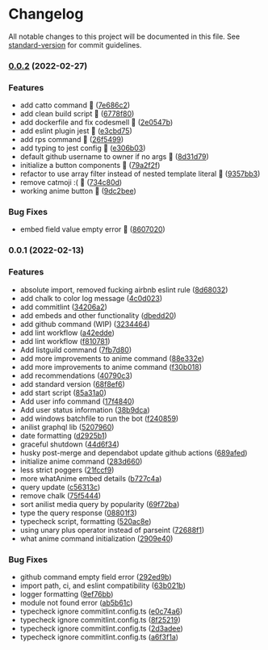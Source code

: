# Changelog

All notable changes to this project will be documented in this file. See [standard-version](https://github.com/conventional-changelog/standard-version) for commit guidelines.

### [0.0.2](https://github.com/LordRonz/pog-bot/compare/v0.0.1...v0.0.2) (2022-02-27)


### Features

* add catto command :rocket: ([7e686c2](https://github.com/LordRonz/pog-bot/commit/7e686c2ac46449bdc3f1b96de8e7152711e38816))
* add clean build script :rocket: ([6778f80](https://github.com/LordRonz/pog-bot/commit/6778f80a441d76634794f1fb6836d1be852f4bcb))
* add dockerfile and fix codesmell :rocket: ([2e0547b](https://github.com/LordRonz/pog-bot/commit/2e0547bad3a408605b618135234d71a72bfc32f9))
* add eslint plugin jest :rocket: ([e3cbd75](https://github.com/LordRonz/pog-bot/commit/e3cbd751c7ee38a215143cf83394f1eb8315f621))
* add rps command :rocket: ([26f5499](https://github.com/LordRonz/pog-bot/commit/26f5499ca3d9dad65dde52f55412a7d9fd6ad49f))
* add typing to jest config :rocket: ([e306b03](https://github.com/LordRonz/pog-bot/commit/e306b03e350b71bc0e9ba09246df3159b82da4eb))
* default github username to owner if no args :rocket: ([8d31d79](https://github.com/LordRonz/pog-bot/commit/8d31d79d5c96dbc7ffec16d8d49835b7e465ff7b))
* initialize a button components :rocket: ([79a2f2f](https://github.com/LordRonz/pog-bot/commit/79a2f2fbaa0a0366625cdd9c2278fe35b8fbc2b6))
* refactor to use array filter instead of nested template literal :rocket: ([9357bb3](https://github.com/LordRonz/pog-bot/commit/9357bb32e71772b41394aaf775bb93a60334547e))
* remove catmoji :( :rocket: ([734c80d](https://github.com/LordRonz/pog-bot/commit/734c80dc71630f330fa24bdac252d7c46153647d))
* working anime button :rocket: ([9dc2bee](https://github.com/LordRonz/pog-bot/commit/9dc2bee93c756aa6d396ea732fd33b6dfad4676e))


### Bug Fixes

* embed field value empty error :rocket: ([8607020](https://github.com/LordRonz/pog-bot/commit/86070207a8b1853364718376501e6239720dc26b))

### 0.0.1 (2022-02-13)

### Features

- absolute import, removed fucking airbnb eslint rule ([8d68032](https://github.com/LordRonz/pog-bot/commit/8d6803263df6e381e3857dcba499293a72b9aec0))
- add chalk to color log message ([4c0d023](https://github.com/LordRonz/pog-bot/commit/4c0d023da6351f165507b939c02ce695260977c4))
- add commitlint ([34206a2](https://github.com/LordRonz/pog-bot/commit/34206a2eabc5d5a3029c2c06d2595816cd8c7b6e))
- add embeds and other functionality ([dbedd20](https://github.com/LordRonz/pog-bot/commit/dbedd206d39145aad774d1929eb5a1ee0a48abc9))
- add github command (WIP) ([3234464](https://github.com/LordRonz/pog-bot/commit/32344641d048830ebf1f17b5ff3251ebc7cb449b))
- add lint workflow ([a42edde](https://github.com/LordRonz/pog-bot/commit/a42eddedc47d3f553b021ccfc2649832eb39985a))
- add lint workflow ([f810781](https://github.com/LordRonz/pog-bot/commit/f810781186488146ba6b8ecbb64f7cc565d529cf))
- Add listguild command ([7fb7d80](https://github.com/LordRonz/pog-bot/commit/7fb7d80bb66188ea0ef2f5dd1592f49821288ddd))
- add more improvements to anime command ([88e332e](https://github.com/LordRonz/pog-bot/commit/88e332ec7cfffc8ec649935b35eeeee92d8a4162))
- add more improvements to anime command ([f30b018](https://github.com/LordRonz/pog-bot/commit/f30b0186b60ddc1cbb7abd559234ec1e640ebb19))
- add recommendations ([40790c3](https://github.com/LordRonz/pog-bot/commit/40790c30c84b486677e1b706d6c20eb5ea9e4da6))
- add standard version ([68f8ef6](https://github.com/LordRonz/pog-bot/commit/68f8ef6d348f611e74f6f18987df0568cb070807))
- add start script ([85a31a0](https://github.com/LordRonz/pog-bot/commit/85a31a04857776a0d7509fc5d15189a5914f72e6))
- Add user info command ([17f4840](https://github.com/LordRonz/pog-bot/commit/17f484099d271abca370abbf0d42dcb6430787b8))
- Add user status information ([38b9dca](https://github.com/LordRonz/pog-bot/commit/38b9dca623473efecca51765c5ef7cb7809c9396))
- add windows batchfile to run the bot ([f240859](https://github.com/LordRonz/pog-bot/commit/f240859b54b98aebe634a722306421d2227024b7))
- anilist graphql lib ([5207960](https://github.com/LordRonz/pog-bot/commit/5207960b5427a09386407d0e187a5dbe72e6e563))
- date formatting ([d2925b1](https://github.com/LordRonz/pog-bot/commit/d2925b1a89b31981d77f40c4d925ec6aafc6c39c))
- graceful shutdown ([44d6f34](https://github.com/LordRonz/pog-bot/commit/44d6f345930e1c47b321650cd672d130a3906176))
- husky post-merge and dependabot update github actions ([689afed](https://github.com/LordRonz/pog-bot/commit/689afedb48a83d62e15e43d5c8b4c1d87ea189bc))
- initialize anime command ([283d660](https://github.com/LordRonz/pog-bot/commit/283d660ee9d0a163d21e128192170b347a6005f7))
- less strict poggers ([21fccf9](https://github.com/LordRonz/pog-bot/commit/21fccf98f9c76a1643168cebab14c1fd6a23b458))
- more whatAnime embed details ([b727c4a](https://github.com/LordRonz/pog-bot/commit/b727c4a09203ad9db42fb8a66ab00108d4949d69))
- query update ([c56313c](https://github.com/LordRonz/pog-bot/commit/c56313c412f7101c82849463512ded3e70f851d9))
- remove chalk ([75f5444](https://github.com/LordRonz/pog-bot/commit/75f54442ca5bce7401005bc6ccbbc9fdda44319a))
- sort anilist media query by popularity ([69f72ba](https://github.com/LordRonz/pog-bot/commit/69f72ba9570e25693770ca6ada1f99229694fe03))
- type the query response ([08801f3](https://github.com/LordRonz/pog-bot/commit/08801f3269296558340e9b5192b9f0aa059834e1))
- typecheck script, formatting ([520ac8e](https://github.com/LordRonz/pog-bot/commit/520ac8e2538a2eae65414953863aafde72c85bae))
- using unary plus operator instead of parseint ([72688f1](https://github.com/LordRonz/pog-bot/commit/72688f15a3e2e9626cc0ed9ed83d6768df3bd5c9))
- what anime command initialization ([2909e40](https://github.com/LordRonz/pog-bot/commit/2909e4008367407914b0e5a2e884677719368838))

### Bug Fixes

- github command empty field error ([292ed9b](https://github.com/LordRonz/pog-bot/commit/292ed9b3e9427d38242254e7d9101ba2c8447cfe))
- import path, ci, and eslint compatibility ([63b021b](https://github.com/LordRonz/pog-bot/commit/63b021bcbfee92741edaaa7335463ab6a4f6c6be))
- logger formatting ([9ef76bb](https://github.com/LordRonz/pog-bot/commit/9ef76bbeb5c6630c8aa6f209c7b4a3a6e4ec5abb))
- module not found error ([ab5b61c](https://github.com/LordRonz/pog-bot/commit/ab5b61c40e135d30dc969e8beb3ff6a9f4277442))
- typecheck ignore commitlint.config.ts ([e0c74a6](https://github.com/LordRonz/pog-bot/commit/e0c74a6fdfb8b51dbbf86248177d82e11ba72493))
- typecheck ignore commitlint.config.ts ([8f25219](https://github.com/LordRonz/pog-bot/commit/8f2521926c6c1a437b03250dce99f59588c50a15))
- typecheck ignore commitlint.config.ts ([2d3adee](https://github.com/LordRonz/pog-bot/commit/2d3adee3bee5b1b19b1c2ef2b0a279f1857534d9))
- typecheck ignore commitlint.config.ts ([a6f3f1a](https://github.com/LordRonz/pog-bot/commit/a6f3f1a2753e32e49990a9ef10f5e368f28f7873))
